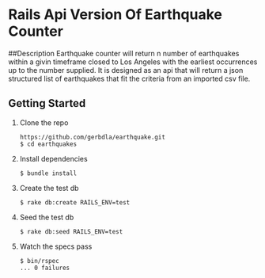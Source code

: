 Rails Api Version Of Earthquake Counter
===========================

##Description
Earthquake counter will return n number of earthquakes within a givin timeframe closed to Los Angeles with the earliest occurrences up to the number supplied.
It is designed as an api that will return a json structured list of earthquakes that fit the criteria from an imported 
csv file.

## Getting Started

1. Clone the repo

   ```
   https://github.com/gerbdla/earthquake.git
   $ cd earthquakes
   ```

2. Install dependencies

   ```
   $ bundle install
   ```

3. Create the test db
    ```
    $ rake db:create RAILS_ENV=test
    ```

4. Seed the test db
    ```
    $ rake db:seed RAILS_ENV=test
    ```


5. Watch the specs pass

   ```
   $ bin/rspec
   ... 0 failures
   ```
